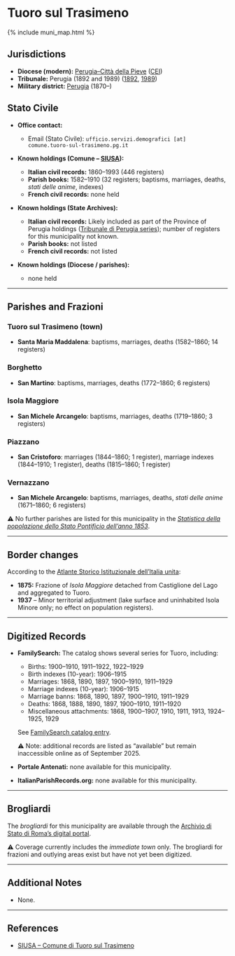 # Tuoro sul Trasimeno

{% include muni_map.html %}

## Jurisdictions

* **Diocese (modern):** [Perugia–Città della Pieve](../dio/perugia.md) ([CEI](https://www.chiesacattolica.it/annuario-cei/ricerca-parrocchie/))
* **Tribunale:** Perugia (1892 and 1989) ([1892](https://www.google.it/books/edition/Bollettino_ufficiale_del_Ministero_di_gr/kRXd4t5fK-0C?hl=en&gbpv=1&pg=PA457&printsec=frontcover), [1989](https://www.google.it/books/edition/Gazzetta_ufficiale_della_Repubblica_ital/-Z6nogg-qMQC?hl=en&gbpv=1&pg=RA8-PA38&printsec=frontcover))
* **Military district:** [Perugia](../mil/perugia.md) (1870–)

## Stato Civile

* **Office contact:**

  * Email (Stato Civile): `ufficio.servizi.demografici [at] comune.tuoro-sul-trasimeno.pg.it`

* **Known holdings (Comune – [SIUSA](https://siusa-archivi.cultura.gov.it/cgi-bin/siusa/pagina.pl?ChiaveAlbero=307956&ApriNodo=1&TipoPag=comparc&Chiave=307919&ChiaveRadice=307919&RicPag=2&RicSez=complessi&RicTipoScheda=ca&RicVM=ricercasemplice&RicFrmRicSemplice=tuoro)):**

  * **Italian civil records:** 1860–1993 (446 registers)
  * **Parish books:** 1582–1910 (32 registers; baptisms, marriages, deaths, *stati delle anime*, indexes)
  * **French civil records:** none held

* **Known holdings (State Archives):**

  * **Italian civil records:** Likely included as part of the Province of Perugia holdings ([Tribunale di Perugia series](http://dati.san.beniculturali.it/SAN/complarc_IT-AS-PG_san.cat.complArch.96907)); number of registers for this municipality not known.
  * **Parish books:** not listed
  * **French civil records:** not listed

* **Known holdings (Diocese / parishes):**

  * none held

---

## Parishes and Frazioni

### Tuoro sul Trasimeno (town)

* **Santa Maria Maddalena**: baptisms, marriages, deaths (1582–1860; 14 registers)

### Borghetto

* **San Martino**: baptisms, marriages, deaths (1772–1860; 6 registers)

### Isola Maggiore

* **San Michele Arcangelo**: baptisms, marriages, deaths (1719–1860; 3 registers)

### Piazzano

* **San Cristoforo**: marriages (1844–1860; 1 register), marriage indexes (1844–1910; 1 register), deaths (1815–1860; 1 register)

### Vernazzano

* **San Michele Arcangelo**: baptisms, marriages, deaths, *stati delle anime* (1671–1860; 6 registers)

⚠️ No further parishes are listed for this municipality in the *[Statistica della popolazione dello Stato Pontificio dell’anno 1853](https://www.google.it/books/edition/Statistics_della_popolazione_dello_Stato/v6dCAQAAMAAJ)*.

---

## Border changes

According to the [Atlante Storico Istituzionale dell’Italia unita](http://dati.san.beniculturali.it/asi/local/detail.html?UA05125):

* **1875:** Frazione of *Isola Maggiore* detached from Castiglione del Lago and aggregated to Tuoro.
* **1937** – Minor territorial adjustment (lake surface and uninhabited Isola Minore only; no effect on population registers).

---

## Digitized Records

* **FamilySearch:** The catalog shows several series for Tuoro, including:

  * Births: 1900–1910, 1911–1922, 1922–1929
  * Birth indexes (10-year): 1906–1915
  * Marriages: 1868, 1890, 1897, 1900–1910, 1911–1929
  * Marriage indexes (10-year): 1906–1915
  * Marriage banns: 1868, 1890, 1897, 1900–1910, 1911–1929
  * Deaths: 1868, 1888, 1890, 1897, 1900–1910, 1911–1920
  * Miscellaneous attachments: 1868, 1900–1907, 1910, 1911, 1913, 1924–1925, 1929

  See [FamilySearch catalog entry](https://www.familysearch.org/en/search/catalog/835982).

  ⚠️ Note: additional records are listed as “available” but remain inaccessible online as of September 2025.

* **Portale Antenati:** none available for this municipality.

* **ItalianParishRecords.org:** none available for this municipality.

---

## Brogliardi

The *brogliardi* for this municipality are available through the [Archivio di Stato di Roma’s digital portal](https://imagoarchiviodistatoroma.cultura.gov.it/Gregoriano/s_brogliardi.php?Provincia=Perugia&Denominazione=Tuoro).

⚠️ Coverage currently includes the *immediate town* only. The brogliardi for frazioni and outlying areas exist but have not yet been digitized.

---

## Additional Notes

* None.

---

## References

* [SIUSA – Comune di Tuoro sul Trasimeno](https://siusa-archivi.cultura.gov.it/cgi-bin/siusa/pagina.pl?ChiaveAlbero=307956&ApriNodo=1&TipoPag=comparc&Chiave=307919&ChiaveRadice=307919&RicPag=2&RicSez=complessi&RicTipoScheda=ca&RicVM=ricercasemplice&RicFrmRicSemplice=tuoro)
